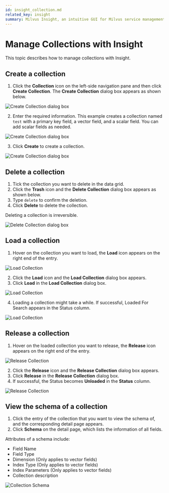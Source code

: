 ```yaml
---
id: insight_collection.md
related_key: insight
summary: Milvus Insight, an intuitive GUI for Milvus service management.
---
```


# Manage Collections with Insight

This topic describes how to manage collections with Insight.

## Create a collection

1. Click the **Collection** icon on the left-side navigation pane and then click **Create Collection**. The **Create Collection** dialog box appears as shown below.

![Create Collection dialog box](../../../../assets/create_collection_dialog_box1.png)

2. Enter the required information. This example creates a collection named `test` with a primary key field, a vector field, and a scalar field. You can add scalar fields as needed.

![Create Collection dialog box](../../../../assets/create_collection_dialog_box2.png)

3. Click **Create** to create a collection.

![Create Collection dialog box](../../../../assets/create_collection_dialog_box3.png)

## Delete a collection

1. Tick the collection you want to delete in the data grid.
2. Click the **Trash** icon and the **Delete Collection** dialog box appears as shown below.
3. Type `delete` to confirm the deletion.
4. Click **Delete** to delete the collection.

<div class="alert caution">
Deleting a collection is irreversible.
</div>

![Delete Collection dialog box](../../../../assets/delete_collection.png)

## Load a collection

1. Hover on the collection you want to load, the **Load** icon appears on the right end of the entry.

![Load Collection](../../../../assets/load_collection1.png)

2. Click the **Load** icon and the **Load Collection** dialog box appears.
3. Click **Load** in the **Load Collection** dialog box.

![Load Collection](../../../../assets/load_collection2.png)

4. Loading a collection might take a while. If successful, Loaded For Search appears in the Status column.

![Load Collection](../../../../assets/load_collection3.png)

## Release a collection

1. Hover on the loaded collection you want to release, the **Release** icon appears on the right end of the entry.

![Release Collection](../../../../assets/release_collection1.png)

2. Click the **Release** icon and the **Release Collection** dialog box appears.
3. Click **Release** in the **Release Collection** dialog box.
4. If successful, the Status becomes **Unloaded** in the **Status** column.

![Release Collection](../../../../assets/release_collection2.png)

## View the schema of a collection

1. Click the entry of the collection that you want to view the schema of, and the corresponding detail page appears.
2. Click **Schema** on the detail page, which lists the information of all fields. 

Attributes of a schema include:
- Field Name
- Field Type
- Dimension (Only applies to vector fields)
- Index Type (Only applies to vector fields)
- Index Parameters (Only applies to vector fields)
- Collection description

![Collection Schema](../../../../assets/collection_schema.png)